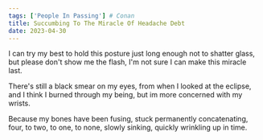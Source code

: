 ```yaml
---
tags: ['People In Passing'] # Conan
title: Succumbing To The Miracle Of Headache Debt
date: 2023-04-30
---
```


I can try my best to hold this posture
just long enough not to shatter glass,
but please don't show me the flash,
I'm not sure I can make this miracle last.

There's still a black smear on my eyes,
from when I looked at the eclipse,
and I think I burned through my being,
but im more concerned with my wrists.

Because my bones have been fusing,
stuck permanently concatenating,
four, to two, to one, to none,
slowly sinking, quickly wrinkling
up in time.
